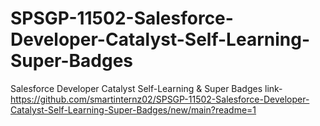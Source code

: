 # SPSGP-11502-Salesforce-Developer-Catalyst-Self-Learning-Super-Badges
Salesforce Developer Catalyst Self-Learning &amp; Super Badges
link-https://github.com/smartinternz02/SPSGP-11502-Salesforce-Developer-Catalyst-Self-Learning-Super-Badges/new/main?readme=1
